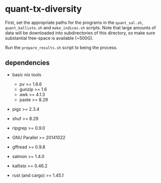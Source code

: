# quant-tx-diversity

First, set the appropriate paths for the programs in the `quant_sal.sh`, `quant_kallisto.sh` and `make_indices.sh` scripts.
Note that large amounts of data will be downloaded into subdirectories of this directory, so make sure substantial free-space is available (~500G).

Run the `prepare_results.sh` script to being the process.

## dependencies

* basic nix tools
  * pv >= 1.6.6
  * gunzip >= 1.6
  * awk >= 4.1.3
  * paste >= 8.29
  
* pigz >= 2.3.4
* shuf >= 8.29
* ripgrep >= 0.9.0
* GNU Parallel >= 20141022
* gffread >= 0.9.8
* salmon >= 1.4.0
* kallisto >= 0.46.2
* rust (and cargo) >= 1.45.1
